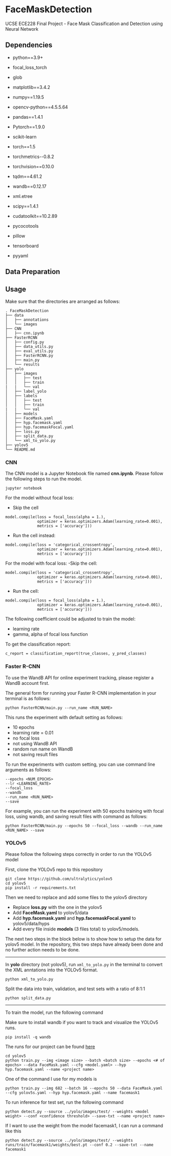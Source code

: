 # FaceMaskDetection
UCSE ECE228 Final Project - Face Mask Classification and Detection using Neural Network

## Dependencies
- python==3.9+

- focal_loss_torch
- glob
- matplotlib==3.4.2
- numpy==1.19.5
- opencv-python==4.5.5.64
- pandas==1.4.1
- Pytorch==1.9.0
- scikit-learn
- torch==1.5
- torchmetrics--0.8.2
- torchvision==0.10.0
- tqdm==4.61.2
- wandb==0.12.17
- xml.etree
- scipy==1.4.1
- cudatoolkit==10.2.89
- pycocotools
- pillow
- tensorboard
- pyyaml


## Data Preparation

## Usage
Make sure that the directories are arranged as follows:

```
. FaceMaskDetection
├── data
│   ├── annotations
│   └── images
├── CNN
│   ├── cnn.ipynb
├── FasterRCNN
│   ├── config.py
│   ├── data_utils.py
│   ├── eval_utils.py
│   ├── FasterRCNN.py
│   ├── main.py
│   └── results
├── yolo
│   ├── images
│   │   ├── test
│   │   ├── train
|   |   └── val
│   ├── label_yolo
│   ├── labels
│   │   ├── test
│   │   ├── train
|   |   └── val
│   ├── models
│   ├── FaceMask.yaml
│   ├── hyp.facemask.yaml
│   ├── hyp.facemaskFocal.yaml
│   ├── loss.py
│   ├── split_data.py
│   └── xml_to_yolo.py
├── yolov5
└── README.md
```

### CNN
The CNN model is a Jupyter Notebook file named **cnn.ipynb**. Please follow the following steps to run the model.

```console
jupyter notebook
```

For the model without focal loss:
- Skip the cell
```console
model.compile(loss = focal_loss(alpha = 1.),
              optimizer = keras.optimizers.Adam(learning_rate=0.001),
              metrics = ['accuracy']))
```
- Run the cell instead:
```console
model.compile(loss = 'categorical_crossentropy',
              optimizer = keras.optimizers.Adam(learning_rate=0.001),
              metrics = ['accuracy']))
```

For the model with focal loss:
-Skip the cell:
```console
model.compile(loss = 'categorical_crossentropy',
              optimizer = keras.optimizers.Adam(learning_rate=0.001),
              metrics = ['accuracy']))
```
- Run the cell:
```console
model.compile(loss = focal_loss(alpha = 1.),
              optimizer = keras.optimizers.Adam(learning_rate=0.001),
              metrics = ['accuracy']))
```

The following coefficient could be adjusted to train the model:
- learning rate
- gamma, alpha of focal loss function

To get the classification report:

```console
c_report = classification_report(true_classes, y_pred_classes)
```


### Faster R-CNN
To use the WandB API for online experiment tracking, please register a WandB account first.

The general form for running your Faster R-CNN implementation in your terminal is as follows:

```console
python FasterRCNN/main.py --run_name <RUN_NAME>
```
This runs the experiment with default setting as follows:
- 10 epochs
- learning rate = 0.01
- no focal loss
- not using WandB API
- random run name on WandB
- not saving result files


To run the experiments with custom setting, you can use command line arguments as follows:

```console
--epochs <NUM_EPOCHS>
--lr <LEARNING_RATE>
--focal_loss
--wandb
--run_name <RUN_NAME>
--save 
```

For example, you can run the experiment with 50 epochs training with focal loss, using wandb, and saving result files with command as follows:

```console
python FasterRCNN/main.py --epochs 50 --focal_loss --wandb --run_name <RUN_NAME> --save 
```

### YOLOv5
Please follow the following steps correctly in order to run the YOLOv5 model

First, clone the YOLOv5 repo to this repository

```console
git clone https://github.com/ultralytics/yolov5
cd yolov5
pip install -r requirements.txt
```

Then we need to replace and add some files to the yolov5 directory
- Replace **loss.py** with the one in the yolov5
- Add **FaceMask.yaml** to yolov5/data
- Add **hyp.facemask.yaml** and **hyp.facemaskFocal.yaml** to yolov5/data/hyps
- Add every file inside **models** (3 files total) to yolov5/models.

The next two steps in the block below is to show how to setup the data for yolov5 model. In the repository, this two steps have already been done and no further action needs to be done.

-------------------------------------------------------------
In **yolo** directory (not yolov5), run `xml_to_yolo.py` in the terminal to convert the XML anntations into the YOLOv5 format. 

```console
python xml_to_yolo.py
```

Split the data into train, validation, and test sets with a ratio of 8:1:1
```console
python split_data.py
```
-------------------------------------------------------------
To train the model, run the following command

Make sure to install wandb if you want to track and visualize the YOLOv5 runs. 

```console
pip install -q wandb
```

The runs for our project can be found [here](https://wandb.ai/huanho/YOLOv5/workspace?workspace=user-huanho)

```console
cd yolov5
python train.py --img <image size> --batch <batch size> --epochs <# of epochs> --data FaceMask.yaml --cfg <model.yaml> --hyp hyp.facemask.yaml --name <project name>
```

One of the command I use for my models is

```console
python train.py --img 682 --batch 16 --epochs 50 --data FaceMask.yaml --cfg yolov5s.yaml --hyp hyp.facemask.yaml --name facemask1
```

To run inference for test set, run the following command

```console
python detect.py --source ../yolo/images/test/ --weights <model weight> --conf <confidence threshold> --save-txt --name <project name>
```

If I want to use the weight from the model facemask1, I can run a command like this

```console
python detect.py --source ../yolo/images/test/ --weights runs/train/facemask1/weights/best.pt --conf 0.2 --save-txt --name facemask1
```
